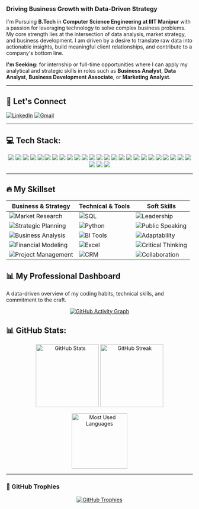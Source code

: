 ### Driving Business Growth with Data-Driven Strategy

I'm Pursuing **B.Tech** in **Computer Science Engineering at IIIT Manipur** with a passion for leveraging technology to solve complex business problems. My core strength lies at the intersection of data analysis, market strategy, and business development. I am driven by a desire to translate raw data into actionable insights, build meaningful client relationships, and contribute to a company's bottom line.

**I'm Seeking:** for internship or full-time opportunities where I can apply my analytical and strategic skills in roles such as **Business Analyst**, **Data Analyst**, **Business Development Associate**, or **Marketing Analyst**.

---
## 💬 Let's Connect

[![LinkedIn](https://img.shields.io/badge/LinkedIn-0077B5?style=for-the-badge&logo=linkedin&logoColor=white)](https://www.linkedin.com/in/amit-singh-276781268)
[![Gmail](https://img.shields.io/badge/Gmail-D14836?style=for-the-badge&logo=gmail&logoColor=white)](mailto:amitrajiiitian@gmail.com)

---
## 💻 Tech Stack:

<p align="center">

<!-- Languages -->
<img src="https://img.shields.io/badge/C-00599C?style=for-the-badge&logo=c&logoColor=white" />
<img src="https://img.shields.io/badge/C++-00599C?style=for-the-badge&logo=cplusplus&logoColor=white" />
<img src="https://img.shields.io/badge/CSS3-1572B6?style=for-the-badge&logo=css3&logoColor=white" />
<img src="https://img.shields.io/badge/HTML5-E34F26?style=for-the-badge&logo=html5&logoColor=white" />
<img src="https://img.shields.io/badge/JavaScript-323330?style=for-the-badge&logo=javascript&logoColor=F7DF1E" />
<img src="https://img.shields.io/badge/LaTeX-008080?style=for-the-badge&logo=latex&logoColor=white" />
<img src="https://img.shields.io/badge/PHP-777BB4?style=for-the-badge&logo=php&logoColor=white" />
<img src="https://img.shields.io/badge/Python-3776AB?style=for-the-badge&logo=python&logoColor=white" />
<img src="https://img.shields.io/badge/Firebase-039BE5?style=for-the-badge&logo=firebase&logoColor=white" />

<!-- Tools & Platforms -->
<img src="https://img.shields.io/badge/GitHub%20Pages-222222?style=for-the-badge&logo=githubpages&logoColor=white" />
<img src="https://img.shields.io/badge/Vercel-000000?style=for-the-badge&logo=vercel&logoColor=white" />
<img src="https://img.shields.io/badge/Express.js-404D59?style=for-the-badge" />
<img src="https://img.shields.io/badge/Node.js-339933?style=for-the-badge&logo=node.js&logoColor=white" />
<img src="https://img.shields.io/badge/Nodemon-76D04B?style=for-the-badge&logo=nodemon&logoColor=white" />
<img src="https://img.shields.io/badge/React-20232A?style=for-the-badge&logo=react&logoColor=61DAFB" />
<img src="https://img.shields.io/badge/React_Router-CA4245?style=for-the-badge&logo=react-router&logoColor=white" />

<!-- Frameworks & Libraries -->
<img src="https://img.shields.io/badge/React_Hook_Form-EC5990?style=for-the-badge&logo=reacthookform&logoColor=white" />
<img src="https://img.shields.io/badge/Vite-646CFF?style=for-the-badge&logo=vite&logoColor=white" />

<!-- Servers & Databases -->
<img src="https://img.shields.io/badge/Apache-D22128?style=for-the-badge&logo=apache&logoColor=white" />
<img src="https://img.shields.io/badge/Nginx-009639?style=for-the-badge&logo=nginx&logoColor=white" />
<img src="https://img.shields.io/badge/Firebase-FFCA28?style=for-the-badge&logo=firebase&logoColor=black" />
<img src="https://img.shields.io/badge/MongoDB-4EA94B?style=for-the-badge&logo=mongodb&logoColor=white" />
<img src="https://img.shields.io/badge/MySQL-4479A1?style=for-the-badge&logo=mysql&logoColor=white" />

<!-- Other Tools -->
<img src="https://img.shields.io/badge/Canva-00C4CC?style=for-the-badge&logo=canva&logoColor=white" />
<img src="https://img.shields.io/badge/Git-F05032?style=for-the-badge&logo=git&logoColor=white" />
<img src="https://img.shields.io/badge/GitHub-181717?style=for-the-badge&logo=github&logoColor=white" />
<img src="https://img.shields.io/badge/CMake-064F8C?style=for-the-badge&logo=cmake&logoColor=white" />
<img src="https://img.shields.io/badge/Postman-FF6C37?style=for-the-badge&logo=postman&logoColor=white" />

</p>

---



## 🔥 My Skillset

| **Business & Strategy** | **Technical & Tools** | **Soft Skills** |
|---|---|---|
| ![Market Research](https://img.shields.io/badge/Market%20Research-FFB703?style=for-the-badge&logo=google&logoColor=white) | ![SQL](https://img.shields.io/badge/SQL%20(MySQL)-4479A1?style=for-the-badge&logo=mysql&logoColor=white) | ![Leadership](https://img.shields.io/badge/Leadership-8E44AD?style=for-the-badge&logo=leader&logoColor=white) |
| ![Strategic Planning](https://img.shields.io/badge/Strategic%20Planning-219EBC?style=for-the-badge&logo=target&logoColor=white) | ![Python](https://img.shields.io/badge/Python%20(Pandas,%20NumPy)-3776AB?style=for-the-badge&logo=python&logoColor=white) | ![Public Speaking](https://img.shields.io/badge/Public%20Speaking-F39C12?style=for-the-badge&logo=microphone&logoColor=white) |
| ![Business Analysis](https://img.shields.io/badge/Business%20Analysis-023047?style=for-the-badge&logo=graph&logoColor=white) | ![BI Tools](https://img.shields.io/badge/Tableau,%20Power%20BI-E97627?style=for-the-badge&logo=tableau&logoColor=white) | ![Adaptability](https://img.shields.io/badge/Adaptability-4CAF50?style=for-the-badge&logo=leaflet&logoColor=white) |
| ![Financial Modeling](https://img.shields.io/badge/Financial%20Modeling-6A4C93?style=for-the-badge&logo=money&logoColor=white) | ![Excel](https://img.shields.io/badge/Excel%20(Advanced),%20Google%20Sheets-217346?style=for-the-badge&logo=microsoft-excel&logoColor=white) | ![Critical Thinking](https://img.shields.io/badge/Critical%20Thinking-FF6F61?style=for-the-badge&logo=brain&logoColor=white) |
| ![Project Management](https://img.shields.io/badge/Project%20Management-14213D?style=for-the-badge&logo=trello&logoColor=white) | ![CRM](https://img.shields.io/badge/CRM%20(Salesforce,%20HubSpot)-00A1E0?style=for-the-badge&logo=salesforce&logoColor=white) | ![Collaboration](https://img.shields.io/badge/Collaboration-FFB703?style=for-the-badge&logo=handshake&logoColor=white) |




## 📊 My Professional Dashboard
A data-driven overview of my coding habits, technical skills, and commitment to the craft.

<p align="center">
  <!-- Activity Graph -->
  <a href="https://github.com/ashutosh00710/github-readme-activity-graph">
    <img src="https://github-readme-activity-graph.vercel.app/graph?username=amit-raj1&bg_color=0d1117&color=70a5fd&line=38bdae&point=f4d03f&area=true&hide_border=true" alt="GitHub Activity Graph" />
  </a>
</p>


## 📊 GitHub Stats:

<p align="center">
  <!-- GitHub Stats Card -->
  <img src="https://github-readme-stats.vercel.app/api?username=amit-raj1&show_icons=true&count_private=true&theme=radical&hide_border=true" alt="GitHub Stats" height="170" />
  
  <!-- GitHub Streak Card -->
  <img src="https://streak-stats.demolab.com?user=amit-raj1&theme=radical&hide_border=true" alt="GitHub Streak" height="170" />
</p>

<p align="center">
  <!-- Top Languages Card -->
  <img src="https://github-readme-stats.vercel.app/api/top-langs/?username=amit-raj1&layout=compact&theme=radical&hide_border=true" alt="Most Used Languages" height="150" />
</p>

------

### 🔹 GitHub Trophies
<p align="center">
  <a href="https://github.com/ryo-ma/github-profile-trophy">
    <img src="https://github-profile-trophy.vercel.app/?username=amit-raj1&theme=tokyonight&row=1&margin-w=20&margin-h=20" alt="GitHub Trophies"/>
  </a>
</p>

